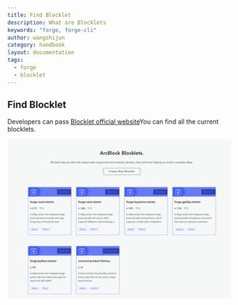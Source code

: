 ```yaml
---
title: Find Blocklet
description: What are Blocklets
keywords: "forge, forge-cli"
author: wangshijun
category: handbook
layout: documentation
tags:
  - forge
  - blocklet
---
```


## Find Blocklet

Developers can pass [Blocklet official website](https://blocklet.arcblock.io/blocklets)You can find all the current blocklets.

![](./images/blocklets.png)
